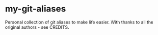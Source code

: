 # my-git-aliases
Personal collection of git aliases to make life easier.  With thanks to all the original authors - see CREDITS.
